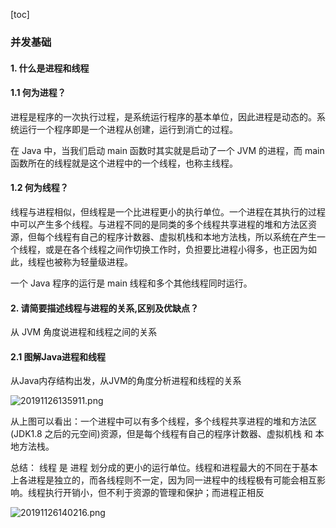 [toc]

### 并发基础

#### 1. 什么是进程和线程
#### 1.1    何为进程？
进程是程序的一次执行过程，是系统运行程序的基本单位，因此进程是动态的。系统运行一个程序即是一个进程从创建，运行到消亡的过程。

在 Java 中，当我们启动 main 函数时其实就是启动了一个 JVM 的进程，而 main 函数所在的线程就是这个进程中的一个线程，也称主线程。

#### 1.2    何为线程？
线程与进程相似，但线程是一个比进程更小的执行单位。一个进程在其执行的过程中可以产生多个线程。与进程不同的是同类的多个线程共享进程的堆和方法区资源，但每个线程有自己的程序计数器、虚拟机栈和本地方法栈，所以系统在产生一个线程，或是在各个线程之间作切换工作时，负担要比进程小得多，也正因为如此，线程也被称为轻量级进程。

一个 Java 程序的运行是 main 线程和多个其他线程同时运行。

#### 2. 请简要描述线程与进程的关系,区别及优缺点？
从 JVM 角度说进程和线程之间的关系

#### 2.1    图解Java进程和线程
从Java内存结构出发，从JVM的角度分析进程和线程的关系

![20191126135911.png](https://raw.githubusercontent.com/yc86455610/blog/master/images20191126135911.png?token=AHBJYSUKAO3C4DDTBQOXDMS53S7XE)

从上图可以看出：一个进程中可以有多个线程，多个线程共享进程的堆和方法区 (JDK1.8 之后的元空间)资源，但是每个线程有自己的程序计数器、虚拟机栈 和 本地方法栈。

总结： 线程 是 进程 划分成的更小的运行单位。线程和进程最大的不同在于基本上各进程是独立的，而各线程则不一定，因为同一进程中的线程极有可能会相互影响。线程执行开销小，但不利于资源的管理和保护；而进程正相反  


![20191126140216.png](https://raw.githubusercontent.com/yc86455610/blog/master/images20191126140216.png?token=AHBJYSXXPG6VDRGGOJZABEK53TACU)

